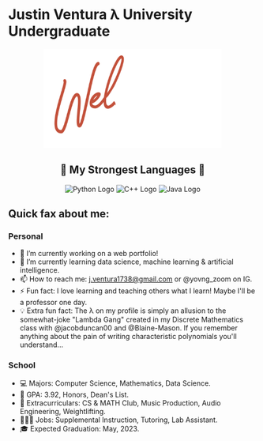 # Justin Ventura λ University Undergraduate

<p align="center">
  <img src="/GIFs/Welcome.gif" alt="Welcome!" width="360" height="200">
</p>

<h2 align="center"> 💪 My Strongest Languages 💪</h3>

<p align="center">
  <img src="https://camo.githubusercontent.com/188581baa4eb9016e00bf07260f1fe6f12222b0a/68747470733a2f2f64657669636f6e732e6769746875622e696f2f64657669636f6e2f64657669636f6e2e6769742f69636f6e732f707974686f6e2f707974686f6e2d6f726967696e616c2e737667" alt="Python Logo" width="80" height="80"> <img src="https://camo.githubusercontent.com/b523c27bbf0caeb3820f3612030b75503cfce9af/68747470733a2f2f64657669636f6e732e6769746875622e696f2f64657669636f6e2f64657669636f6e2e6769742f69636f6e732f63706c7573706c75732f63706c7573706c75732d6f726967696e616c2e737667" alt="C++ Logo" width="80" height="80"> <img src="https://camo.githubusercontent.com/2371fc4408ce813db5e1b6e153e3bb4f211702a6/68747470733a2f2f64657669636f6e732e6769746875622e696f2f64657669636f6e2f64657669636f6e2e6769742f69636f6e732f6a6176612f6a6176612d6f726967696e616c2d776f72646d61726b2e737667" alt="Java Logo" width="80" height="80">
</p>


## Quick fax about me:

### Personal

- 🔭 I’m currently working on a web portfolio!
- 🌱 I’m currently learning data science, machine learning & artificial intelligence.
- 📫 How to reach me: j.ventura1738@gmail.com or @yovng_zoom on IG.
- ⚡ Fun fact: I love learning and teaching others what I learn!  Maybe I'll be a professor one day.
- 💡 Extra fun fact: The λ on my profile is simply an allusion to the somewhat-joke "Lambda Gang" created in my Discrete Mathematics class with @jacobduncan00 and @Blaine-Mason.  If you remember anything about the pain of writing characteristic polynomials you'll understand...

### School

- 💻 Majors: Computer Science, Mathematics, Data Science.
- 🧠 GPA: 3.92, Honors, Dean's List.
- 🤩 Extracurriculars: CS & MATH Club, Music Production, Audio Engineering, Weightlifting.
- 👨🏻‍💻 Jobs: Supplemental Instruction, Tutoring, Lab Assistant.
- 🎓 Expected Graduation: May, 2023.
